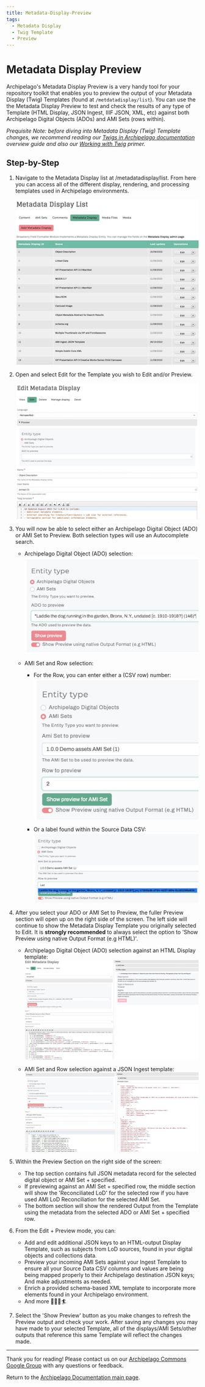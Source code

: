 ```yaml
---
title: Metadata-Display-Preview
tags:
  - Metadata Display
  - Twig Template
  - Preview
---
```


# Metadata Display Preview

Archipelago's Metadata Display Preview is a very handy tool for your repository toolkit that enables you to preview the output of your Metadata Display (Twig) Templates (found at `/metdatadisplay/list`). You can use the the Metadata Display Preview to test and check the results of any type of Template (HTML Display, JSON Ingest, IIIF JSON, XML, etc) against both Archipelago Digital Objects (ADOs) and AMI Sets (rows within). 

_Prequisite Note: before diving into Metadata Display (Twig) Template changes, we recommend reading our [Twigs in Archipelago documentation](metadatatwigs.md) overview guide and also our [Working with Twig](workingtwigs.md) primer._

## Step-by-Step

1. Navigate to the Metadata Display list at /metadatadisplay/list. From here you can access all of the different display, rendering, and processing templates used in Archipelago environments.

    ![Metadata Display List](images/metadata_display_list.jpg)

2. Open and select Edit for the Template you wish to Edit and/or Preview.

    ![Edit Metadata Display](images/edit_metadata_display.jpg)

3. You will now be able to select either an Archipelago Digital Object (ADO) or AMI Set to Preview. Both selection types will use an Autocomplete search.

    - Archipelago Digital Object (ADO) selection:
    ![ADO Preview Laddie the Dog](images/preview_ado_laddie.jpg)

    - AMI Set and Row selection:
        - For the Row, you can enter either a (CSV row) number: 
        ![AMI Set Preview Row Number](images/preview_ami_set_row_number.jpg)

        - Or a label found within the Source Data CSV:
        ![AMI Set Preview Row Label](images/preview_ami_set_row_label.jpg)


4. After you select your ADO or AMI Set to Preview, the fuller Preview section will open up on the right side of the screen. The left side will continue to show the Metadata Display Template you originally selected to Edit. It is **strongly recommended** to always select the option to 'Show Preview using native Output Format (e.g HTML)'.

    - Archipelago Digital Object (ADO) selection against an HTML Display template:
    ![Preview ADO HTML Example](images/preview_ado_html_example.jpg)
    
    - AMI Set and Row selection against a JSON Ingest template:
    ![Preview AMI Set JSON Example](images/preview_ami_set_json_example.jpg)

5. Within the Preview Section on the right side of the screen:
    - The top section contains full JSON metadata record for the selected digital object or AMI Set + specified.
    - If previewing against an AMI Set + specified row, the middle section will show the 'Reconciliated LoD' for the selected row if you have used AMI LoD Reconciliation for the selected AMI Set.
    - The bottom section will show the rendered Output from the Template using the metadata from the selected ADO or AMI Set + specified row.
    
6. From the Edit + Preview mode, you can:
    - Add and edit additional JSON keys to an HTML-output Display Template, such as subjects from LoD sources, found in your digital objects and collections data.
    - Preview your incoming AMI Sets against your Ingest Template to ensure all your Source Data CSV columns and values are being being mapped properly to their Archipelago destination JSON keys; And make adjustments as needed.
    - Enrich a provided schema-based XML template to incorporate more elements found in your Archipelago environment.
    - And more 🧑‍🍳🎨🏄     

7. Select the 'Show Preview' button as you make changes to refresh the Preview output and check your work. After saving any changes you may have made to your selected Template, all of the displays/AMI Sets/other outputs that reference this same Template will reflect the changes made.

___

Thank you for reading! Please contact us on our [Archipelago Commons Google Group](https://groups.google.com/forum/#!forum/archipelago-commons) with any questions or feedback.

Return to the [Archipelago Documentation main page](index.md).